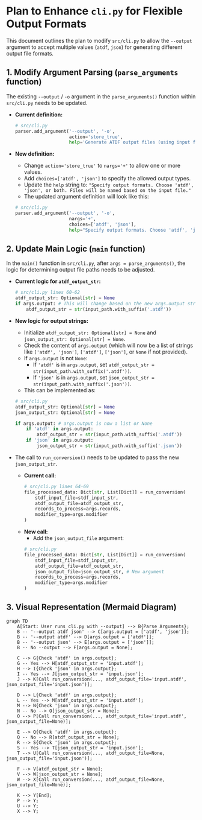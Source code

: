 # Plan to Enhance `cli.py` for Flexible Output Formats

This document outlines the plan to modify `src/cli.py` to allow the `--output` argument to accept multiple values (`atdf`, `json`) for generating different output file formats.

## 1. Modify Argument Parsing (`parse_arguments` function)

The existing `--output` / `-o` argument in the `parse_arguments()` function within `src/cli.py` needs to be updated.

*   **Current definition:**
    ```python
    # src/cli.py
    parser.add_argument('--output', '-o',
                        action='store_true',
                        help='Generate ATDF output files (using input filename with .atdf extension)')
    ```

*   **New definition:**
    *   Change `action='store_true'` to `nargs='+'` to allow one or more values.
    *   Add `choices=['atdf', 'json']` to specify the allowed output types.
    *   Update the `help` string to: `"Specify output formats. Choose 'atdf', 'json', or both. Files will be named based on the input file."`
    *   The updated argument definition will look like this:
    ```python
    # src/cli.py
    parser.add_argument('--output', '-o',
                        nargs='+',
                        choices=['atdf', 'json'],
                        help="Specify output formats. Choose 'atdf', 'json', or both. Files will be named based on the input file.")
    ```

## 2. Update Main Logic (`main` function)

In the `main()` function in `src/cli.py`, after `args = parse_arguments()`, the logic for determining output file paths needs to be adjusted.

*   **Current logic for `atdf_output_str`:**
    ```python
    # src/cli.py lines 60-62
    atdf_output_str: Optional[str] = None
    if args.output: # This will change based on the new args.output structure
        atdf_output_str = str(input_path.with_suffix('.atdf'))
    ```

*   **New logic for output strings:**
    *   Initialize `atdf_output_str: Optional[str] = None` and `json_output_str: Optional[str] = None`.
    *   Check the content of `args.output` (which will now be a list of strings like `['atdf', 'json']`, `['atdf']`, `['json']`, or `None` if not provided).
    *   If `args.output` is not `None`:
        *   If `'atdf'` is in `args.output`, set `atdf_output_str = str(input_path.with_suffix('.atdf'))`.
        *   If `'json'` is in `args.output`, set `json_output_str = str(input_path.with_suffix('.json'))`.
    *   This can be implemented as:
    ```python
    # src/cli.py
    atdf_output_str: Optional[str] = None
    json_output_str: Optional[str] = None

    if args.output: # args.output is now a list or None
        if 'atdf' in args.output:
            atdf_output_str = str(input_path.with_suffix('.atdf'))
        if 'json' in args.output:
            json_output_str = str(input_path.with_suffix('.json'))
    ```

*   The call to `run_conversion()` needs to be updated to pass the new `json_output_str`.
    *   **Current call:**
        ```python
        # src/cli.py lines 64-69
        file_processed_data: Dict[str, List[Dict]] = run_conversion(
            stdf_input_file=stdf_input_str,
            atdf_output_file=atdf_output_str,
            records_to_process=args.records,
            modifier_type=args.modifier
        )
        ```
    *   **New call:**
        *   Add the `json_output_file` argument:
        ```python
        # src/cli.py
        file_processed_data: Dict[str, List[Dict]] = run_conversion(
            stdf_input_file=stdf_input_str,
            atdf_output_file=atdf_output_str,
            json_output_file=json_output_str, # New argument
            records_to_process=args.records,
            modifier_type=args.modifier
        )
        ```

## 3. Visual Representation (Mermaid Diagram)

```mermaid
graph TD
    A[Start: User runs cli.py with --output] --> B{Parse Arguments};
    B -- '--output atdf json' --> C[args.output = ['atdf', 'json']];
    B -- '--output atdf' --> D[args.output = ['atdf']];
    B -- '--output json' --> E[args.output = ['json']];
    B -- No --output --> F[args.output = None];

    C --> G{Check 'atdf' in args.output};
    G -- Yes --> H[atdf_output_str = 'input.atdf'];
    H --> I{Check 'json' in args.output};
    I -- Yes --> J[json_output_str = 'input.json'];
    J --> K[Call run_conversion(..., atdf_output_file='input.atdf', json_output_file='input.json')];

    D --> L{Check 'atdf' in args.output};
    L -- Yes --> M[atdf_output_str = 'input.atdf'];
    M --> N{Check 'json' in args.output};
    N -- No --> O[json_output_str = None];
    O --> P[Call run_conversion(..., atdf_output_file='input.atdf', json_output_file=None)];

    E --> Q{Check 'atdf' in args.output};
    Q -- No --> R[atdf_output_str = None];
    R --> S{Check 'json' in args.output};
    S -- Yes --> T[json_output_str = 'input.json'];
    T --> U[Call run_conversion(..., atdf_output_file=None, json_output_file='input.json')];

    F --> V[atdf_output_str = None];
    V --> W[json_output_str = None];
    W --> X[Call run_conversion(..., atdf_output_file=None, json_output_file=None)];

    K --> Y[End];
    P --> Y;
    U --> Y;
    X --> Y;